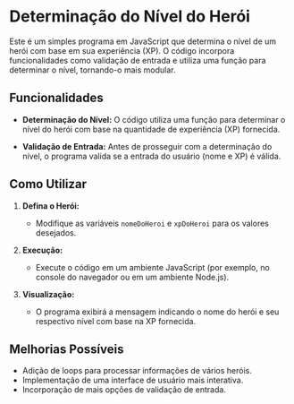 # Determinação do Nível do Herói

Este é um simples programa em JavaScript que determina o nível de um herói com base em sua experiência (XP). O código incorpora funcionalidades como validação de entrada e utiliza uma função para determinar o nível, tornando-o mais modular.

## Funcionalidades

- **Determinação do Nível:** O código utiliza uma função para determinar o nível do herói com base na quantidade de experiência (XP) fornecida.

- **Validação de Entrada:** Antes de prosseguir com a determinação do nível, o programa valida se a entrada do usuário (nome e XP) é válida.

## Como Utilizar

1. **Defina o Herói:**
   - Modifique as variáveis `nomeDoHeroi` e `xpDoHeroi` para os valores desejados.

2. **Execução:**
   - Execute o código em um ambiente JavaScript (por exemplo, no console do navegador ou em um ambiente Node.js).

3. **Visualização:**
   - O programa exibirá a mensagem indicando o nome do herói e seu respectivo nível com base na XP fornecida.

## Melhorias Possíveis

- Adição de loops para processar informações de vários heróis.
- Implementação de uma interface de usuário mais interativa.
- Incorporação de mais opções de validação de entrada.





